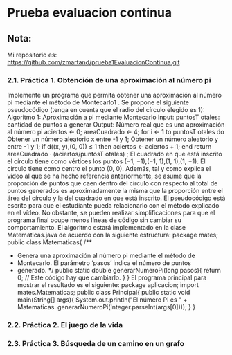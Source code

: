 # Prueba  evaluacion continua
## Nota:
Mi repositorio es: https://github.com/zmartand/prueba1EvaluacionContinua.git

### 2.1. Práctica 1. Obtención de una aproximación al número pi
Implemente un programa que permita obtener una aproximación al número
pi mediante el método de Montecarlo1
. Se propone el siguiente pseudocódigo
(tenga en cuenta que el radio del círculo elegido es 1):
Algoritmo 1: Aproximación a pi mediante Montecarlo
Input: puntosT otales: cantidad de puntos a generar
Output: Número real que es una aproximación al número pi
aciertos ← 0;
areaCuadrado ← 4;
for i ← 1 to puntosT otales do
Obtener un número aleatorio x entre -1 y 1;
Obtener un número aleatorio y entre -1 y 1;
if d((x, y),(0, 0)) ≤ 1 then aciertos ← aciertos + 1;
end
return areaCuadrado · (aciertos/puntosT otales) ;
El cuadrado en que está inscrito el círculo tiene como vértices los puntos
(−1, −1),(−1, 1),(1, 1),(1, −1). El círculo tiene como centro el punto (0, 0).
Además, tal y como explica el vídeo al que se ha hecho referencia anteriormente, se asume que la proporción de puntos que caen dentro del círculo con
respecto al total de puntos generados es aproximadamente la misma que la
proporción entre el área del círculo y la del cuadrado en que está inscrito.
El pseudocódigo está escrito para que el estudiante pueda relacionarlo
con el método explicado en el vídeo. No obstante, se pueden realizar simplificaciones para que el programa final ocupe menos líneas de código sin
cambiar su comportamiento.
El algoritmo estará implementado en la clase Matematicas.java de acuerdo con la siguiente estructura:
package mates;
public class Matematicas{
/**
* Genera una aproximación al número pi mediante el método de
* Montecarlo. El parámetro ‘pasos‘ indica el número de puntos
* generado.
*/
public static double generarNumeroPi(long pasos){
return 0; // Este código hay que cambiarlo.
}
}
El programa principal para mostrar el resultado es el siguiente:
package aplicacion;
import mates.Matematicas;
public class Principal{
public static void main(String[] args){
System.out.println("El número PI es " + Matematicas.
generarNumeroPi(Integer.parseInt(args[0])));
}
}

### 2.2. Práctica 2. El juego de la vida
### 2.3. Práctica 3. Búsqueda de un camino en un grafo
